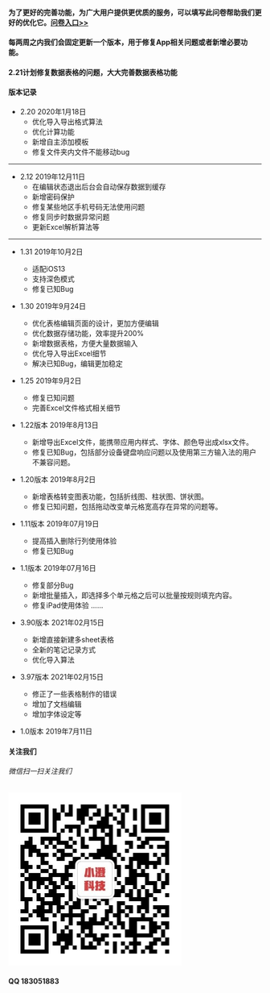 #### 为了更好的完善功能，为广大用户提供更优质的服务，可以填写此问卷帮助我们更好的优化它。[问卷入口>>](https://www.wjx.cn/jq/43388535.aspx)

#### 每两周之内我们会固定更新一个版本，用于修复App相关问题或者新增必要功能。

#### 2.21计划修复数据表格的问题，大大完善数据表格功能


#### 版本记录
+ 2.20 2020年1月18日
  + 优化导入导出格式算法
  + 优化计算功能
  + 新增自主添加模板
  + 修复文件夹内文件不能移动bug
-------
+ 2.12 2019年12月11日
  + 在编辑状态退出后台会自动保存数据到缓存
  + 新增密码保护
  + 修复某些地区手机号码无法使用问题
  + 修复同步时数据异常问题
  + 更新Excel解析算法等
-------
+ 1.31 2019年10月2日
  + 适配iOS13
  + 支持深色模式
  + 修复已知Bug
+ 1.30 2019年9月24日
  + 优化表格编辑页面的设计，更加方便编辑
  + 优化数据存储功能，效率提升200%
  + 新增数据表格，方便大量数据输入
  + 优化导入导出Excel细节
  + 解决已知Bug，编辑更加稳定
+ 1.25 2019年9月2日
  + 修复已知问题
  + 完善Excel文件格式相关细节
+ 1.22版本  2019年8月13日
  + 新增导出Excel文件，能携带应用内样式、字体、颜色导出成xlsx文件。
  + 修复已知Bug，包括部分设备键盘响应问题以及使用第三方输入法的用户不兼容问题。
+ 1.20版本  2019年8月2日
  + 新增表格转变图表功能，包括折线图、柱状图、饼状图。
  + 修复已知问题，包括拖动改变单元格宽高存在异常的问题等。
+ 1.11版本  2019年07月19日
  + 提高插入删除行列使用体验
  + 修复已知Bug
+ 1.1版本  2019年07月16日
  + 修复部分Bug
  + 新增批量插入，即选择多个单元格之后可以批量按规则填充内容。
  + 修复iPad使用体验
......
+ 3.90版本 2021年02月15日
  + 新增直接新建多sheet表格
  + 全新的笔记记录方式
  + 优化导入算法
+ 3.97版本 2021年02月15日
  + 修正了一些表格制作的错误
  + 增加了文档编辑
  + 增加字体设定等


+ 1.0版本  2019年7月11日
#### 关注我们
###### 微信扫一扫关注我们
![af](https://github.com/JXUnx1/PhoneTable/blob/master/qrcode_for_gh_4fc83cb109ec_344.jpg?raw=true "af")
#### QQ 183051883
